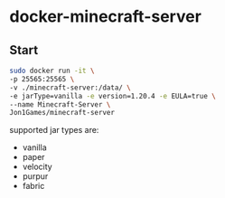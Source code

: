 # docker-minecraft-server

## Start

```sh
sudo docker run -it \
-p 25565:25565 \
-v ./minecraft-server:/data/ \
-e jarType=vanilla -e version=1.20.4 -e EULA=true \
--name Minecraft-Server \
Jon1Games/minecraft-server
```

supported jar types are:

- vanilla
- paper
- velocity
- purpur
- fabric

